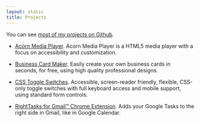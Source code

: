 ```yaml
---
layout: static
title: Projects
---
```


You can see [most of my projects on Github](https://github.com/ghinda).

* [Acorn Media Player](http://ghinda.net/acornmediaplayer/).
Acorn Media Player is a HTML5 media player with a focus on accessibility and customization.

* [Business Card Maker](http://bizcardmaker.com/).
Easily create your own business cards in seconds, for free, using high quality professional designs.

* [CSS Toggle Switches](http://ghinda.net/css-toggle-switch/).
Accessible, screen-reader friendly, flexible, CSS-only toggle switches with full keyboard access and mobile support, using standard form controls.

* [RightTasks for Gmail™ Chrome Extension](https://chrome.google.com/webstore/detail/righttasks-for-gmail/hgniockidojcaaolfcbbkaaakbjdebpe).
Adds your Google Tasks to the right side in Gmail, like in Google Calendar.
